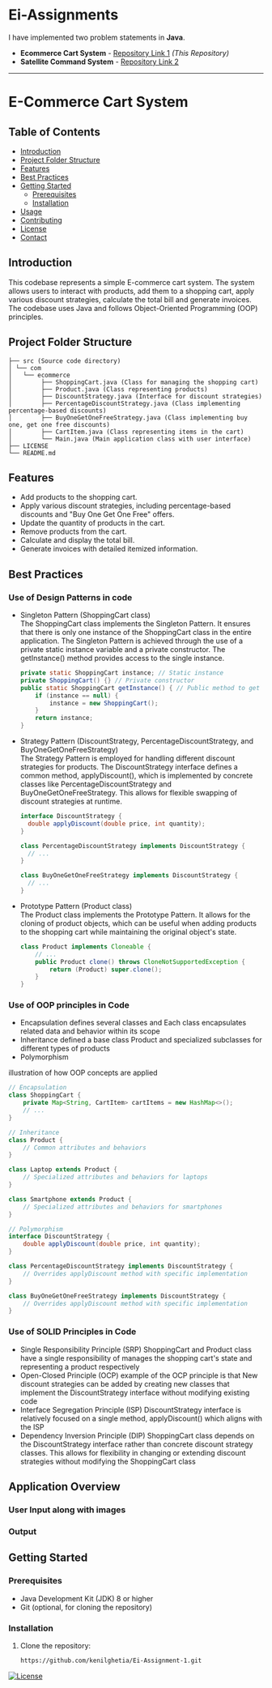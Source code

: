 # Ei-Assignments

I have implemented two problem statements in **Java**.  
- **Ecommerce Cart System** - [Repository Link 1](https://github.com/kenilghetia/Ei-Assignment-1) *(This Repository)*  
- **Satellite Command System** - [Repository Link 2](https://github.com/kenilghetia/Ei-Assignment-2)  

---

# E-Commerce Cart System

## Table of Contents

- [Introduction](#introduction)
- [Project Folder Structure](#project-folder-structure)
- [Features](#features)
- [Best Practices](#best-practices)
- [Getting Started](#getting-started)
  - [Prerequisites](#prerequisites)
  - [Installation](#installation)
- [Usage](#usage)
- [Contributing](#contributing)
- [License](#license)
- [Contact](#contact)


## Introduction
This codebase represents a simple E-commerce cart system. The system allows users to interact with products, add them to a shopping cart, apply various discount strategies, calculate the total bill and generate invoices. The codebase uses Java and follows Object-Oriented Programming (OOP) principles.

## Project Folder Structure

    ├── src (Source code directory)
    │ └── com
    │   └── ecommerce
    │        ├── ShoppingCart.java (Class for managing the shopping cart)
    │        ├── Product.java (Class representing products)
    │        ├── DiscountStrategy.java (Interface for discount strategies)
    │        ├── PercentageDiscountStrategy.java (Class implementing percentage-based discounts)
    │        ├── BuyOneGetOneFreeStrategy.java (Class implementing buy one, get one free discounts)
    │        ├── CartItem.java (Class representing items in the cart)
    │        └── Main.java (Main application class with user interface)
    ├── LICENSE
    └── README.md


## Features

- Add products to the shopping cart.
- Apply various discount strategies, including percentage-based discounts and "Buy One Get One Free" offers.
- Update the quantity of products in the cart.
- Remove products from the cart.
- Calculate and display the total bill.
- Generate invoices with detailed itemized information.


## Best Practices
### Use of Design Patterns in code

- Singleton Pattern (ShoppingCart class)  
The ShoppingCart class implements the Singleton Pattern. It ensures that there is only one instance of the ShoppingCart class in the entire application. The Singleton Pattern is achieved through the use of a private static instance variable and a private constructor. The getInstance() method provides access to the single instance.

   ```java
   private static ShoppingCart instance; // Static instance
   private ShoppingCart() {} // Private constructor
   public static ShoppingCart getInstance() { // Public method to get the single instance
       if (instance == null) {
           instance = new ShoppingCart();
       }
       return instance;
   }
   ```

- Strategy Pattern (DiscountStrategy, PercentageDiscountStrategy, and BuyOneGetOneFreeStrategy)  
The Strategy Pattern is employed for handling different discount strategies for products. The DiscountStrategy interface defines a common method, applyDiscount(), which is implemented by concrete classes like PercentageDiscountStrategy and BuyOneGetOneFreeStrategy. This allows for flexible swapping of discount strategies at runtime.

  ```java
  interface DiscountStrategy {
    double applyDiscount(double price, int quantity);
  }
  ```

  ```java
  class PercentageDiscountStrategy implements DiscountStrategy {
    // ...
  }

  class BuyOneGetOneFreeStrategy implements DiscountStrategy {
    // ...
  }
  ```
- Prototype Pattern (Product class)  
The Product class implements the Prototype Pattern. It allows for the cloning of product objects, which can be useful when adding products to the shopping cart while maintaining the original object's state.

  ```java
  class Product implements Cloneable {
      // ...
      public Product clone() throws CloneNotSupportedException {
          return (Product) super.clone();
      }
  }

  ```

### Use of OOP principles in Code
- Encapsulation
defines several classes and Each class encapsulates related data and behavior within its scope
- Inheritance
defined a base class Product and specialized subclasses for different types of products
- Polymorphism

illustration of how OOP concepts are applied
```java
// Encapsulation
class ShoppingCart {
    private Map<String, CartItem> cartItems = new HashMap<>();
    // ...
}

// Inheritance
class Product {
    // Common attributes and behaviors
}

class Laptop extends Product {
    // Specialized attributes and behaviors for laptops
}

class Smartphone extends Product {
    // Specialized attributes and behaviors for smartphones
}

// Polymorphism
interface DiscountStrategy {
    double applyDiscount(double price, int quantity);
}

class PercentageDiscountStrategy implements DiscountStrategy {
    // Overrides applyDiscount method with specific implementation
}

class BuyOneGetOneFreeStrategy implements DiscountStrategy {
    // Overrides applyDiscount method with specific implementation
}

```

### Use of SOLID Principles in Code

- Single Responsibility Principle (SRP)
ShoppingCart and Product class have a single responsibility of manages the shopping cart's state and representing a product respectively
- Open-Closed Principle (OCP)
example of the OCP principle is that New discount strategies can be added by creating new classes that implement the DiscountStrategy interface without modifying existing code
- Interface Segregation Principle (ISP)
DiscountStrategy interface is relatively focused on a single method, applyDiscount() which aligns with the ISP
- Dependency Inversion Principle (DIP)
ShoppingCart class depends on the DiscountStrategy interface rather than concrete discount strategy classes. This allows for flexibility in changing or extending discount strategies without modifying the ShoppingCart class

## Application Overview

### User Input along with images

### Output


## Getting Started

### Prerequisites

- Java Development Kit (JDK) 8 or higher
- Git (optional, for cloning the repository)

### Installation

1. Clone the repository:

   ```bash
   https://github.com/kenilghetia/Ei-Assignment-1.git

[![License](https://img.shields.io/badge/license-MIT-blue.svg)](LICENSE.md)
